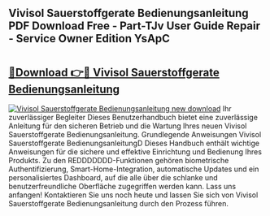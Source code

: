 ## Vivisol Sauerstoffgerate Bedienungsanleitung PDF Download Free - Part-TJv User Guide Repair - Service Owner Edition YsApC

# <h2><a href="http://df44lh.blite.top/?on=Vivisol+Sauerstoffgerate+Bedienungsanleitung">🔗Download 👉🔴 Vivisol Sauerstoffgerate Bedienungsanleitung</a></h2>

[![Vivisol Sauerstoffgerate Bedienungsanleitung new download](https://i.imgur.com/lujVjoI.png)](http://df44lh.blite.top/?on=Vivisol+Sauerstoffgerate+Bedienungsanleitung)
Ihr zuverlässiger Begleiter Dieses Benutzerhandbuch bietet eine zuverlässige Anleitung für den sicheren Betrieb und die Wartung Ihres neuen Vivisol Sauerstoffgerate Bedienungsanleitung. Grundlegende Anweisungen Vivisol Sauerstoffgerate BedienungsanleitungD Dieses Handbuch enthält wichtige Anweisungen für die sichere und effektive Einrichtung und Bedienung Ihres Produkts. Zu den REDDDDDDD-Funktionen gehören biometrische Authentifizierung, Smart-Home-Integration, automatische Updates und ein personalisiertes Dashboard, auf die alle über die schlanke und benutzerfreundliche Oberfläche zugegriffen werden kann. Lass uns anfangen! Kontaktieren Sie uns noch heute und lassen Sie sich von Vivisol Sauerstoffgerate Bedienungsanleitung durch den Prozess führen.
